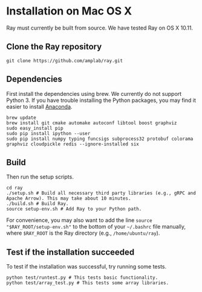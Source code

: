 # Installation on Mac OS X

Ray must currently be built from source. We have tested Ray on OS X 10.11.

## Clone the Ray repository

```
git clone https://github.com/amplab/ray.git
```

## Dependencies

First install the dependencies using brew. We currently do not support Python 3.
If you have trouble installing the Python packages, you may find it easier to
install [Anaconda](https://www.continuum.io/downloads).

```
brew update
brew install git cmake automake autoconf libtool boost graphviz
sudo easy_install pip
sudo pip install ipython --user
sudo pip install numpy typing funcsigs subprocess32 protobuf colorama graphviz cloudpickle redis --ignore-installed six
```

## Build

Then run the setup scripts.

```
cd ray
./setup.sh # Build all necessary third party libraries (e.g., gRPC and Apache Arrow). This may take about 10 minutes.
./build.sh # Build Ray.
source setup-env.sh # Add Ray to your Python path.
```

For convenience, you may also want to add the line `source
"$RAY_ROOT/setup-env.sh"` to the bottom of your `~/.bashrc` file manually, where
`$RAY_ROOT` is the Ray directory (e.g., `/home/ubuntu/ray`).

## Test if the installation succeeded

To test if the installation was successful, try running some tests.

```
python test/runtest.py # This tests basic functionality.
python test/array_test.py # This tests some array libraries.
```
